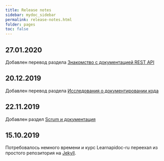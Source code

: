 ```yaml
---
title: Release notes
sidebar: mydoc_sidebar
permalink: release-notes.html
folder: pages
toc: false
---
```



## 27.01.2020

Добавлен перевод раздела [Знакомство с документацией REST API](intro-rest-api.html)

## 20.12.2019

Добавлен перевод раздела [Исследования о документировании кода](doc-research.html)

## 22.11.2019

Добавлен раздел [Scrum и документация](scrum-and-doc.html)

## 15.10.2019

Потребовалось немного времени и курс Learnapidoc-ru переехал из простого репозитория на <a href="#" data-toggle="tooltip" data-original-title="{{site.data.glossary.jekyll_platform}}">Jekyll</a>.
